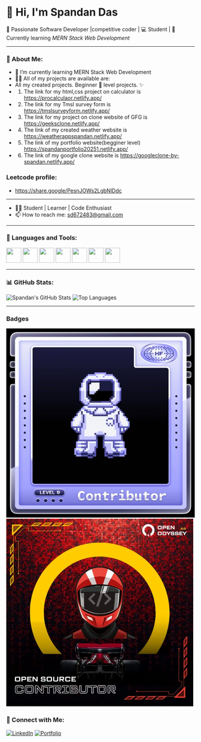 # 👋 Hi, I'm Spandan Das

🎯 Passionate Software Developer |competitive coder | 💻 Student | 🌱 Currently learning *MERN Stack Web Development*

---

### 💫 About Me:
- 🌱 I’m currently learning MERN Stack Web Development  
- 👨‍💻 All of my projects are available are:
- All my created projects. Beginner 🔰 level projects. ✨ 
- 1. The link for my html,css project on calculator is https://procalculaor.netlify.app/
- 2. The link for my Tmsl survey form is https://tmslsurveyform.netlify.app/
- 3. The link for my project on clone website of GFG is https://geeksclone.netlify.app/
- 4. The link of my created weather website is https://weatherappspandan.netlify.app/
- 5. The link of my portfolio website(begginer level) https://spandanportfolio20251.netlify.app/
- 6. The link of my google clone website is https://googleclone-by-spandan.netlify.app/

### Leetcode profile:
- https://share.google/PesnJOWs2LgbNlDdc
---
  
- 🧑‍🎓 Student | Learner | Code Enthusiast  
- 📫 How to reach me: sd672483@gmail.com

---

### 🧰 Languages and Tools:
<p align="left">
  <img src="https://cdn.jsdelivr.net/gh/devicons/devicon/icons/html5/html5-original.svg" width="40" height="40"/>
  <img src="https://cdn.jsdelivr.net/gh/devicons/devicon/icons/css3/css3-original.svg" width="40" height="40"/>
  <img src="https://cdn.jsdelivr.net/gh/devicons/devicon/icons/javascript/javascript-original.svg" width="40" height="40"/>
  <img src="https://cdn.jsdelivr.net/gh/devicons/devicon/icons/nodejs/nodejs-original.svg" width="40" height="40"/>
  <img src="https://cdn.jsdelivr.net/gh/devicons/devicon/icons/mongodb/mongodb-original.svg" width="40" height="40"/>
  <img src="https://cdn.jsdelivr.net/gh/devicons/devicon/icons/python/python-original.svg" width="40" height="40"/>
  <img src="https://cdn.jsdelivr.net/gh/devicons/devicon/icons/c/c-original.svg" width="40" height="40"/>
</p>

---

### 📊 GitHub Stats:
![Spandan's GitHub Stats](https://github-readme-stats.vercel.app/api?username=Spandan2106&show_icons=true&theme=radical)
![Top Languages](https://github-readme-stats.vercel.app/api/top-langs/?username=Spandan2106&layout=compact&theme=radical)

---

### Badges
![Badges](https://github.com/Spandan2106/Spandan2106/blob/main/WhatsApp%20Image%202025-10-16%20at%2020.52.08_81418d01.jpg?raw=true)
![Badges](https://github.com/Spandan2106/Spandan2106/blob/main/WhatsApp%20Image%202025-10-16%20at%2020.52.09_f3a39971.jpg?raw=true)

### 🔗 Connect with Me:
[![LinkedIn](https://img.shields.io/badge/LinkedIn-blue?style=for-the-badge&logo=linkedin&logoColor=white)](https://linkedin.com/in/spandan-das-b7b5a431b)
[![Portfolio](https://img.shields.io/badge/Portfolio-000?style=for-the-badge&logo=vercel&logoColor=white)](https://yourportfolio.vercel.app)
